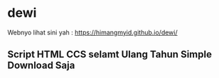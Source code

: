 # dewi
Webnyo lihat sini yah : https://himangmyid.github.io/dewi/


## Script HTML CCS selamt Ulang Tahun Simple Download Saja
